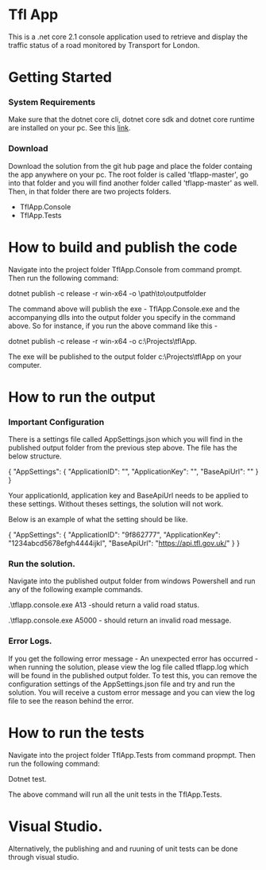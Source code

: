 # Tfl App

This is a .net core 2.1 console application used to retrieve and display the traffic status of a road monitored by Transport for London.

# Getting Started

### System Requirements

Make sure that the dotnet core cli, dotnet core sdk and dotnet core runtime are installed on your pc. See this [link](https://docs.microsoft.com/en-us/dotnet/core/windows-prerequisites?tabs=netcore21#prerequisites-with-visual-studio-2017).

### Download

Download the solution from the  git hub page and place the folder containg the app anywhere on your pc.
The root folder is called 'tflapp-master', go into that folder and you will find another folder called 'tflapp-master' as well. Then, in that folder there are two projects folders. 
  - TflApp.Console
  - TflApp.Tests

# How to build and publish the code

Navigate into the project folder TflApp.Console from command prompt. Then run the following command:

dotnet publish -c release -r win-x64 -o \path\to\outputfolder

The command above will publish the exe - TflApp.Console.exe and the accompanying dlls into the output folder you specify in the command above.
So for instance, if you run the above command like this - 

dotnet publish -c release -r win-x64 -o c:\Projects\tflApp. 

The exe will be published to the output folder c:\Projects\tflApp on your computer. 

# How to run the output

### Important Configuration

There is a settings file called AppSettings.json which you will find in the published output folder from the previous step above. The file has the below structure.

{
  "AppSettings": {
    "ApplicationID": "",
    "ApplicationKey": "",
    "BaseApiUrl": ""
  }
}

Your applicationId, application key and BaseApiUrl needs to be applied to these settings. Without theses settings, the solution will not work. 

Below is an example of what the setting should be like.

{
  "AppSettings": {
    "ApplicationID": "9f862777",
    "ApplicationKey": "1234abcd5678efgh4444ijkl",
    "BaseApiUrl": "https://api.tfl.gov.uk/"
  }
}

### Run the solution.

Navigate into the published output folder from windows Powershell and run any of the following example commands.

 .\tflapp.console.exe A13 -should return a valid road status.

  .\tflapp.console.exe A5000 - should return an invalid road message.
  
 ### Error Logs.
 
 If you get the following error message - An unexpected error has occurred - when running the solution, please view the log file called tflapp.log which will be found in the published output folder.
 To test this, you can remove the configuration settings of the AppSettings.json file and try and run the solution. You will receive a custom error message and you can view the log file to see the reason behind the error.

# How to run the tests
Navigate into the project folder TflApp.Tests from command propmpt. Then run the following command:

Dotnet test.

The above command will run all the unit tests in the TflApp.Tests.


# Visual Studio.

Alternatively, the publishing and  and ruuning of unit tests can be done through visual studio.
